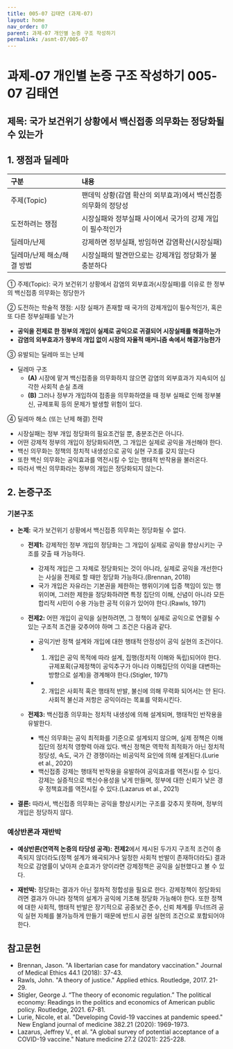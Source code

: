 ```yaml
---
title: 005-07 김태연 (과제-07)
layout: home
nav_order: 07
parent: 과제-07 개인별 논증 구조 작성하기
permalink: /asmt-07/005-07
---
```


# 과제-07 개인별 논증 구조 작성하기 005-07 김태연

## 제목: 국가 보건위기 상황에서 백신접종 의무화는 정당화될 수 있는가

## 1. 쟁점과 딜레마

| 구분 | 내용 |
|:---|:---|
| 주제(Topic) | 팬데믹 상황(감염 확산의 외부효과)에서 백신접종 의무화의 정당성 |
| 도전하려는 쟁점 | 시장실패와 정부실패 사이에서 국가의 강제 개입이 필수적인가 |
| 딜레마/난제 | 강제하면 정부실패, 방임하면 감염확산(시장실패) |
| 딜레마/난제 해소/해결 방법 | 시장실패의 발견만으로는 강제개입 정당화가 불충분하다 |

① 주제(Topic): 국가 보건위기 상황에서 감염의 외부효과(시장실패)를 이유로 한 정부의 백신접종 의무화는 정당한가

② 도전하는 학술적 쟁점: 시장 실패가 존재할 때 국가의 강제개입이 필수적인가, 혹은 또 다른 정부실패를 낳는가 

- **공익을 전제로 한 정부의 개입이 실제로 공익으로 귀결되어 시장실패를 해결하는가**  
- **감염의 외부효과가 정부의 개입 없이 시장의 자율적 매커니즘 속에서 해결가능한가**  

③ 유발되는 딜레마 또는 난제

- 딜레마 구조
  - **(A)** 시장에 맡겨 백신접종을 의무화하지 않으면 감염의 외부효과가 지속되어 심각한 사회적 손실 초래 
  - **(B)** 그러나 정부가 개입하여 접종을 의무화하였을 때 정부 실패로 인해 정부불신, 규제포획 등의 문제가 발생할 위험이 있다.

④ 딜레마 해소 (또는 난제 해결) 전략

- 시장실패는 정부 개입 정당화의 필요조건일 뿐, 충분조건은 아니다.
- 어떤 강제적 정부의 개입이 정당화되려면, 그 개입은 실제로 공익을 개선해야 한다.
- 백신 의무화는 정책의 정치적 내생성으로 공익 실현 구조를 갖지 않는다
- 또한 백신 의무화는 공익효과를 역전시킬 수 있는 행태적 반작용을 불러온다.
- 따라서 백신 의무화라는 정부의 개입은 정당화되지 않는다.

## 2. 논증구조

### 기본구조

- **논제:** 국가 보건위기 상황에서 백신접종 의무화는 정당화될 수 없다.
  - **전제1:** 강제적인 정부 개입의 정당화는 그 개입이 실제로 공익을 향상시키는 구조를 갖출 때 가능하다.
      - 강제적 개입은 그 자체로 정당화되는 것이 아니라, 실제로 공익을 개선한다는 사실을 전제로 할 때만 정당화 가능하다.(Brennan, 2018)
	  - 국가 개입은 자유라는 기본권을 제한하는 행위이기에 입증 책임이 있는 행위이며, 그러한 제한을 정당화하려면 특정 집단의 이해, 신념이 아니라 모든 합리적 시민이 수용 가능한 공적 이유가 있어야 한다.(Rawls, 1971)

  - **전제2:** 어떤 개입이 공익을 실현하려면, 그 정책이 실제로 공익으로 연결될 수 있는 구조적 조건을 갖추어야 하며 그 조건은 다음과 같다. 
      - 공익기반 정책 설계와 개입에 대한 행태적 안정성이 공익 실현의 조건이다.
      - 1. 개입은 공익 목적에 따라 설계, 집행(정치적 이해와 독립)되어야 한다. 규제포획(규제정책이 공익추구가 아니라 이해집단의 이익을 대변하는 방향으로 설계)을 경계해야 한다.(Stigler, 1971)
      - 2. 개입은 사회적 혹은 행태적 반발, 불신에 의해 무력화 되어서는 안 된다. 사회적 불신과 저항은 공익이라는 목표를 약화시킨다.

  - **전제3:** 백신접종 의무화는 정치적 내생성에 의해 설계되며, 행태적인 반작용을 유발한다.
      - 백신 의무화는 공익 최적화를 기준으로 설계되지 않으며, 실제 정책은 이해집단의 정치적 영향력 아래 있다. 백신 정책은 역학적 최적화가 아닌 정치적 정당성, 속도, 국가 간 경쟁이라는 비공익적 요인에 의해 설계된다.(Lurie et al., 2020)
      - 백신접종 강제는 행태적 반작용을 유발하여 공익효과를 역전시킬 수 있다. 강제는 실증적으로 백신수용성을 낮게 만들며, 정부에 대한 신뢰가 낮은 경우 정책효과를 역전시킬 수 있다.(Lazarus et al., 2021)

- **결론:** 따라서, 백신접종 의무화는 공익을 향상시키는 구조를 갖추지 못하며, 정부의 개입은 정당하지 않다.  

### 예상반론과 재반박

- **예상반론(연역적 논증의 타당성 공격):** **전제2**에서 제시된 두가지 구조적 조건이 충족되지 않더라도(정책 설계가 왜곡되거나 일정한 사회적 반발이 존재하더라도) 결과적으로 감염률이 낮아져 순효과가 양이라면 강제정책은 공익을 실현했다고 볼 수 있다. 

- **재반박:** 정당화는 결과가 아닌 절차적 정합성을 필요로 한다. 강제정책이 정당화되려면 결과가 아니라 정책의 설계가 공익에 기초해 정당화 가능해야 한다. 또한 정책에 대한 사회적, 행태적 반발은 장기적으로 공중보건 준수, 신뢰 체계를 무너뜨려 공익 실현 자체를 불가능하게 만들기 때문에 반드시 공현 실현의 조건으로 포함되어야 한다.

## 참고문헌

- Brennan, Jason. "A libertarian case for mandatory vaccination." Journal of Medical Ethics 44.1 (2018): 37-43.
- Rawls, John. "A theory of justice." Applied ethics. Routledge, 2017. 21-29.
- Stigler, George J. “The theory of economic regulation.” The political economy: Readings in the politics and economics of American public policy. Routledge, 2021. 67-81.
- Lurie, Nicole, et al. "Developing Covid-19 vaccines at pandemic speed." New England journal of medicine 382.21 (2020): 1969-1973.
- Lazarus, Jeffrey V., et al. "A global survey of potential acceptance of a COVID-19 vaccine." Nature medicine 27.2 (2021): 225-228.